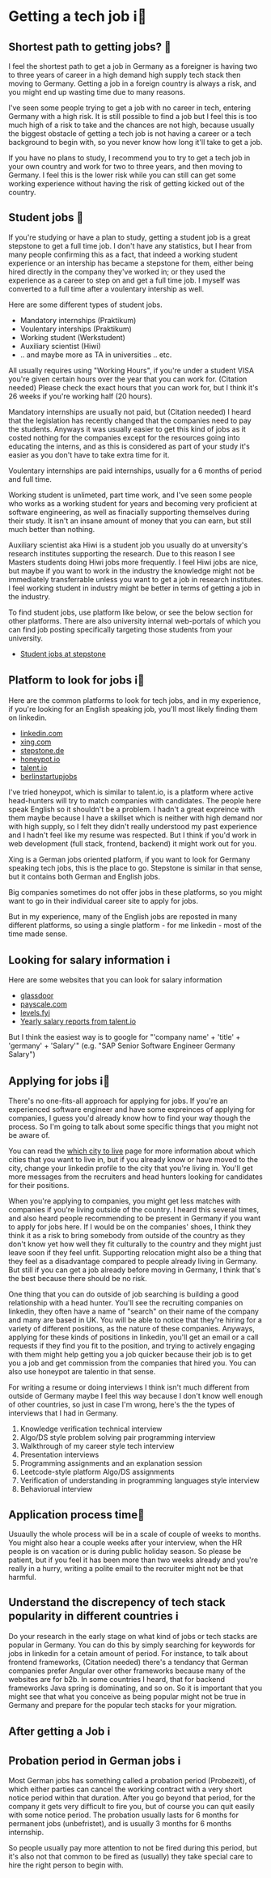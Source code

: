 # Getting a tech job ℹ️🤔

## Shortest path to getting jobs? 🤔

I feel the shortest path to get a job in Germany as a foreigner is having two to three years of career in a high demand high supply tech stack then moving to Germany. Getting a job in a foreign country is always a risk, and you might end up wasting time due to many reasons.

I've seen some people trying to get a job with no career in tech, entering Germany with a high risk. It is still possible to find a job but I feel this is too much high of a risk to take and the chances are not high, because usually the biggest obstacle of getting a tech job is not having a career or a tech background to begin with, so you never know how long it'll take to get a job. 

If you have no plans to study, I recommend you to try to get a tech job in your own country and work for two to three years, and then moving to Germany. I feel this is the lower risk while you can still can get some working experience without having the risk of getting kicked out of the country.

## Student jobs 🤔

If you're studying or have a plan to study, getting a student job is a great stepstone to get a full time job. I don't have any statistics, but I hear from many people confirming this as a fact, that indeed a working student experience or an intership has became a stepstone for them, either being hired directly in the company they've worked in; or they used the experience as a career to step on and get a full time job. I myself was converted to a full time after a voulentary intership as well.

Here are some different types of student jobs.

- Mandatory internships (Praktikum)
- Voulentary interships (Praktikum)
- Working student (Werkstudent)
- Auxiliary scientist (Hiwi)
- .. and maybe more as TA in universities .. etc.

All usually requires using "Working Hours", if you're under a student VISA you're given certain hours over the year that you can work for. (Citation needed) Please check the exact hours that you can work for, but I think it's 26 weeks if you're working half (20 hours).

Mandatory internships are usually not paid, but (Citation needed) I heard that the legislation has recently changed that the companies need to pay the students. Anyways it was usually easier to get this kind of jobs as it costed nothing for the companies except for the resources going into educating the interns, and as this is considered as part of your study it's easier as you don't have to take extra time for it.

Voulentary internships are paid internships, usually for a 6 months of period and full time. 

Working student is unlimeted, part time work, and I've seen some people who works as a working student for years and becoming very proficient at software engineering, as well as finacially supporting themselves during their study. It isn't an insane amount of money that you can earn, but still much better than nothing. 

Auxiliary scientist aka Hiwi is a student job you usually do at unversity's research institutes supporting the research. Due to this reason I see Masters students doing Hiwi jobs more frequently. I feel Hiwi jobs are nice, but maybe if you want to work in the industry the knowledge might not be immediately transferrable unless you want to get a job in research institutes. I feel working student in industry might be better in terms of getting a job in the industry. 

To find student jobs, use platform like below, or see the below section for other platforms. There are also university internal web-portals of which you can find job posting specifically targeting those students from your university.

- [Student jobs at stepstone](https://www.stepstone.de/jobs/student-in?gclid=Cj0KCQjwu-KiBhCsARIsAPztUF1anEHY9GP0HJ59_dQMb5kq0ClBM1Doo5-q2wbxY881wcj0tO7i3OIaAkc0EALw_wcB&ef_id=Cj0KCQjwu-KiBhCsARIsAPztUF1anEHY9GP0HJ59_dQMb5kq0ClBM1Doo5-q2wbxY881wcj0tO7i3OIaAkc0EALw_wcB:G:s&cid=SEA_GO_DE-DE-JD%2FFUNC1---D%7C%5BA%5D_c_no%20discipline--%7CDIS000--_dynamic_RL_DSA1&loc_interest=&loc_physical=1004234&s_kwcid=AL!523!3!564573399345!!!g!!)

## Platform to look for jobs ℹ️🤔

Here are the common platforms to look for tech jobs, and in my experience, if you're looking for an English speaking job, you'll most likely finding them on linkedin. 

- [linkedin.com](https://www.linkedin.com)
- [xing.com](https://www.xing.com)
- [stepstone.de](https://www.stepstone.de)
- [honeypot.io](https://www.honeypot.io)
- [talent.io](https://www.talent.io)
- [berlinstartupjobs](https://berlinstartupjobs.com/de/)

I've tried honeypot, which is similar to talent.io, is a platform where active head-hunters will try to match companies with candidates. The people here speak English so it shouldn't be a problem. I hadn't a great expreince with them maybe because I have a skillset which is neither with high demand nor with high supply, so I felt they didn't really understood my past experience and I hadn't feel like my resume was respected. But I think if you'd work in web development (full stack, frontend, backend) it might work out for you.

Xing is a German jobs oriented platform, if you want to look for Germany speaking tech jobs, this is the place to go. Stepstone is similar in that sense, but it contains both German and English jobs. 

Big companies sometimes do not offer jobs in these platforms, so you might want to go in their individual career site to apply for jobs.

But in my experience, many of the English jobs are reposted in many different platforms, so using a single platform - for me linkedin - most of the time made sense.

## Looking for salary information ℹ️

Here are some websites that you can look for salary information

- [glassdoor](https://www.glassdoor.com)
- [payscale.com](https://www.payscale.com/en-eu/)
- [levels.fyi](https://levels.fyi)
- [Yearly salary reports from talent.io](https://join.talent.io/tech-salary-report-en)

But I think the easiest way is to google for "'company name' + 'title' + 'germany' + 'Salary'" (e.g. "SAP Senior Software Engineer Germany Salary")

## Applying for jobs ℹ️🤔

There's no one-fits-all approach for applying for jobs. If you're an experienced software engineer and have some expreinces of applying for companies, I guess you'd already know how to find your way though the process. So I'm going to talk about some specific things that you might not be aware of.

You can read the [which city to live](https://github.com/h-joo/life-in-germany/blob/main/Which_City_To_Live.md) page for more information about which cities that you want to live in, but if you already know or have moved to the city, change your linkedin profile to the city that you're living in. You'll get more messages from the recruiters and head hunters looking for candidates for their positions.

When you're applying to companies, you might get less matches with companies if you're living outside of the country. I heard this several times, and also heard people recommending to be present in Germany if you want to apply for jobs here. If I would be on the companies' shoes, I think they think it as a risk to bring somebody from outside of the country as they don't know yet how well they fit culturally to the country and they might just leave soon if they feel unfit. Supporting relocation might also be a thing that they feel as a disadvantage compared to people already living in Germany. But still if you can get a job already before moving in Germany, I think that's the best because there should be no risk.

One thing that you can do outside of job searching is building a good relationship with a head hunter. You'll see the recruiting companies on linkedin, they often have a name of "search" on their name of the company and many are based in UK. You will be able to notice that they're hiring for a variety of different positions, as the nature of these companies. Anyways, applying for these kinds of positions in linkedin, you'll get an email or a call requests if they find you fit to the position, and trying to actively engaging with them might help getting you a job quicker because their job is to get you a job and get commission from the companies that hired you. You can also use honeypot are talentio in that sense.

For writing a resume or doing interviews I think isn't much different from outside of Germany maybe I feel this way because I don't know well enough of other countries, so just in case I'm wrong, here's the the types of interviews that I had in Germany.

1. Knowledge verification technical interview
1. Algo/DS style problem solving pair programming interview
1. Walkthrough of my career style tech interview
1. Presentation interviews
1. Programming assignments and an explanation session
1. Leetcode-style platform Algo/DS assignments
1. Verification of understanding in programming languages style interview
1. Behaviorual interview

## Application process time🤔

Usuaully the whole process will be in a scale of couple of weeks to months. You might also hear a couple weeks after your interview, when the HR people is on vacation or is during public holiday season. So please be patient, but if you feel it has been more than two weeks already and you're really in a hurry, writing a polite email to the recruiter might not be that harmful.

## Understand the discrepency of tech stack popularity in different countries ℹ️

Do your research in the early stage on what kind of jobs or tech stacks are popular in Germany. You can do this by simply searching for keywords for jobs in linkedin for a cetain amount of period. For instance, to talk about frontend frameworks, (Citation needed) there's a tendancy that German companies prefer Angular over other frameworks because many of the websites are for b2b. In some countries I heard, that for backend frameworks Java spring is dominating, and so on. So it is important that you might see that what you conceive as being popular might not be true in Germany and prepare for the popular tech stacks for your migration.

## After getting a Job ℹ️

## Probation period in German jobs ℹ️

Most German jobs has something called a probation period (Probezeit), of which either parties can cancel the working contract with a very short notice period within that duration. After you go beyond that period, for the company it gets very difficult to fire you, but of course you can quit easily with some notice period. The probation usually lasts for 6 months for permanent jobs (unbefristet), and is usually 3 months for 6 months internship.

So people usually pay more attention to not be fired during this period, but it's also not that common to be fired as (usually) they take special care to hire the right person to begin with. 
